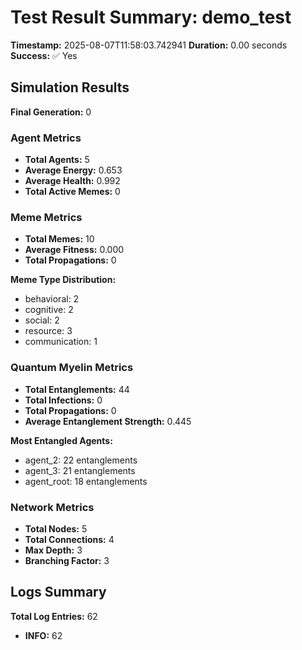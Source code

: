 # Test Result Summary: demo_test

**Timestamp:** 2025-08-07T11:58:03.742941
**Duration:** 0.00 seconds
**Success:** ✅ Yes

## Simulation Results

**Final Generation:** 0

### Agent Metrics
- **Total Agents:** 5
- **Average Energy:** 0.653
- **Average Health:** 0.992
- **Total Active Memes:** 0

### Meme Metrics
- **Total Memes:** 10
- **Average Fitness:** 0.000
- **Total Propagations:** 0

**Meme Type Distribution:**
- behavioral: 2
- cognitive: 2
- social: 2
- resource: 3
- communication: 1

### Quantum Myelin Metrics
- **Total Entanglements:** 44
- **Total Infections:** 0
- **Total Propagations:** 0
- **Average Entanglement Strength:** 0.445

**Most Entangled Agents:**
- agent_2: 22 entanglements
- agent_3: 21 entanglements
- agent_root: 18 entanglements

### Network Metrics
- **Total Nodes:** 5
- **Total Connections:** 4
- **Max Depth:** 3
- **Branching Factor:** 3

## Logs Summary
**Total Log Entries:** 62
- **INFO:** 62

